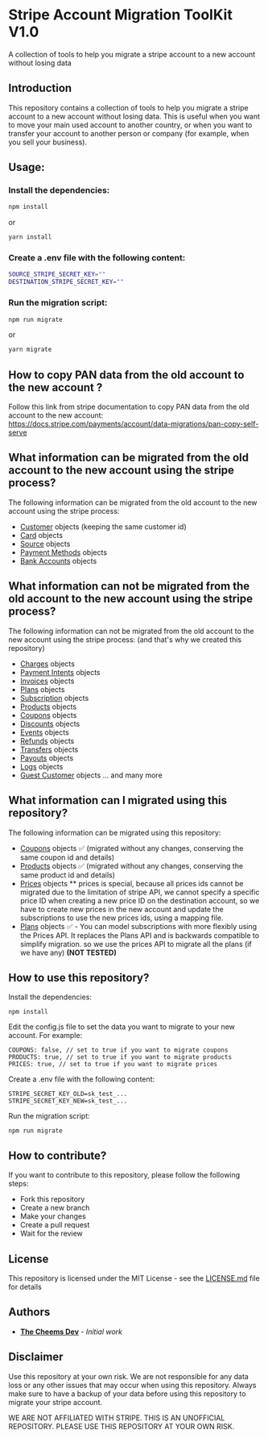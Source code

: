 # Stripe Account Migration ToolKit V1.0

A collection of tools to help you migrate a stripe account to a new account without losing data

## Introduction

This repository contains a collection of tools to help you migrate a stripe account to a new account without losing data. This is useful when you want to move your main used account to another country, or when you want to transfer your account to another person or company (for example, when you sell your business).

## Usage:

### Install the dependencies:

```bash
npm install
```

or

```bash
yarn install
```

### Create a .env file with the following content:

```bash
SOURCE_STRIPE_SECRET_KEY=""
DESTINATION_STRIPE_SECRET_KEY=""
```

### Run the migration script:

```bash
npm run migrate
```

or
```bash
yarn migrate
```

## How to copy PAN data from the old account to the new account ?

Follow this link from stripe documentation to copy PAN data from the old account to the new account:
https://docs.stripe.com/payments/account/data-migrations/pan-copy-self-serve

## What information can be migrated from the old account to the new account using the stripe process?

The following information can be migrated from the old account to the new account using the stripe process:

- [Customer](https://docs.stripe.com/api/customers/object) objects (keeping the same customer id)
- [Card](https://docs.stripe.com/api/cards/object) objects
- [Source](https://docs.stripe.com/api/sources/object) objects
- [Payment Methods](https://docs.stripe.com/api/payment_methods/object) objects
- [Bank Accounts](https://docs.stripe.com/api/customer_bank_accounts/object) objects

## What information can not be migrated from the old account to the new account using the stripe process?

The following information can not be migrated from the old account to the new account using the stripe process: (and that's why we created this repository)

- [Charges](https://docs.stripe.com/api/charges/object) objects
- [Payment Intents](https://docs.stripe.com/api/payment_intents/object) objects
- [Invoices](https://docs.stripe.com/api/invoices/object) objects
- [Plans](https://docs.stripe.com/api/plans/object) objects
- [Subscription](https://docs.stripe.com/api/subscriptions/object) objects
- [Products](https://docs.stripe.com/api/products/object) objects
- [Coupons](https://docs.stripe.com/api/coupons/object) objects
- [Discounts](https://docs.stripe.com/api/discounts/object) objects
- [Events](https://docs.stripe.com/api/discounts/object) objects
- [Refunds](https://docs.stripe.com/api/refunds/object) objects
- [Transfers](https://docs.stripe.com/api/transfers/object) objects
- [Payouts](https://docs.stripe.com/api/payouts/object) objects
- [Logs](https://docs.stripe.com/api/) objects
- [Guest Customer](https://support.stripe.com/questions/guest-customer-faq) objects
  ... and many more

## What information can I migrated using this repository?

The following information can be migrated using this repository:

- [Coupons](https://docs.stripe.com/api/coupons/object) objects ✅ (migrated without any changes, conserving the same coupon id and details)
- [Products](https://docs.stripe.com/api/products/object) objects ✅ (migrated without any changes, conserving the same product id and details)
- [Prices](https://docs.stripe.com/api/prices) objects \*\* prices is special, because all prices ids cannot be migrated due to the limitation of stripe API, we cannot specify a specific price ID when creating a new price ID on the destination account, so we have to create new prices in the new account and update the subscriptions to use the new prices ids, using a mapping file.
- [Plans](https://docs.stripe.com/api/plans/object) objects ✅ - You can model subscriptions with more flexibly using the Prices API. It replaces the Plans API and is backwards compatible to simplify migration. so we use the prices API to migrate all the plans (if we have any) **(NOT TESTED)**

## How to use this repository?

Install the dependencies:

```
npm install
```

Edit the config.js file to set the data you want to migrate to your new account. For example:

```
COUPONS: false, // set to true if you want to migrate coupons
PRODUCTS: true, // set to true if you want to migrate products
PRICES: true, // set to true if you want to migrate prices
```

Create a .env file with the following content:

```
STRIPE_SECRET_KEY_OLD=sk_test_...
STRIPE_SECRET_KEY_NEW=sk_test_...
```

Run the migration script:

```
npm run migrate
```

## How to contribute?

If you want to contribute to this repository, please follow the following steps:

- Fork this repository
- Create a new branch
- Make your changes
- Create a pull request
- Wait for the review

## License

This repository is licensed under the MIT License - see the [LICENSE.md](LICENSE.md) file for details

## Authors

- [**The Cheems Dev**](https://github.com/helloworld9912) - _Initial work_

## Disclaimer

Use this repository at your own risk. We are not responsible for any data loss or any other issues that may occur when using this repository. Always make sure to have a backup of your data before using this repository to migrate your stripe account.

WE ARE NOT AFFILIATED WITH STRIPE. THIS IS AN UNOFFICIAL REPOSITORY. PLEASE USE THIS REPOSITORY AT YOUR OWN RISK.
